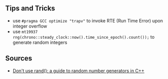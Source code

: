 ## Tips and Tricks

- use `#pragma GCC optimize "trapv"` to invoke RTE (Run Time Error) upon integer overflow
- use `mt19937 rng(chrono::steady_clock::now().time_since_epoch().count());` to generate random integers

## Sources

- [Don't use rand(): a guide to random number generators in C++](https://codeforces.com/blog/entry/61587)
